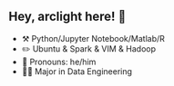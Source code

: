## Hey, arclight here! :wave:

- :hammer_and_pick: Python/Jupyter Notebook/Matlab/R
- :pencil2: Ubuntu & Spark & VIM & Hadoop
- :man: Pronouns: he/him
- :man_student: Major in Data Engineering